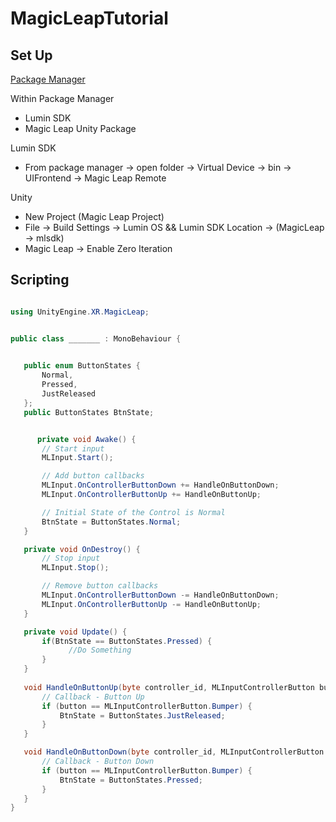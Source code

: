 # MagicLeapTutorial

## Set Up 

[Package Manager](https://creator.magicleap.com/downloads/lumin-sdk/overview)

Within Package Manager

- Lumin SDK
- Magic Leap Unity Package

Lumin SDK 
  - From package manager -> open folder -> Virtual Device -> bin -> UIFrontend -> Magic Leap Remote
  
Unity 

- New Project (Magic Leap Project)
- File -> Build Settings -> Lumin OS && Lumin SDK Location -> (MagicLeap -> mlsdk)
- Magic Leap -> Enable Zero Iteration


## Scripting

```c#

using UnityEngine.XR.MagicLeap;


public class _______ : MonoBehaviour {

	
   public enum ButtonStates { 
	   Normal, 
	   Pressed, 
	   JustReleased
   };
   public ButtonStates BtnState;  


      private void Awake() {
       // Start input
       MLInput.Start();

       // Add button callbacks
       MLInput.OnControllerButtonDown += HandleOnButtonDown;
       MLInput.OnControllerButtonUp += HandleOnButtonUp;

       // Initial State of the Control is Normal
       BtnState = ButtonStates.Normal;
   }

   private void OnDestroy() {
       // Stop input
       MLInput.Stop();

       // Remove button callbacks
       MLInput.OnControllerButtonDown -= HandleOnButtonDown;
       MLInput.OnControllerButtonUp -= HandleOnButtonUp;
   }

   private void Update() {
	   if(BtnState == ButtonStates.Pressed) {
		     //Do Something
	   }
   }
   
   void HandleOnButtonUp(byte controller_id, MLInputControllerButton button) {
       // Callback - Button Up
       if (button == MLInputControllerButton.Bumper) {
           BtnState = ButtonStates.JustReleased;
       }
   }

   void HandleOnButtonDown(byte controller_id, MLInputControllerButton button) {
       // Callback - Button Down
       if (button == MLInputControllerButton.Bumper) {
           BtnState = ButtonStates.Pressed;
       }
   }
}
```
